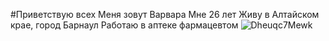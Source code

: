 #Приветствую всех
Меня зовут Варвара
Мне 26 лет
Живу в Алтайском крае, город Барнаул
Работаю в аптеке фармацевтом
![Dheuqc7Mewk](https://github.com/BarbaraOver/my-homework/assets/152618992/1d2b167b-240a-4073-b9e6-6c5e72acd0a6)


